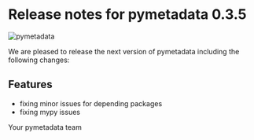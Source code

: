 # Release notes for pymetadata 0.3.5
![pymetadata](https://github.com/matthiaskoenig/pymetadata/raw/develop/docs/images/favicon/pymetadata-100x100-300dpi.png)

We are pleased to release the next version of pymetadata including the
following changes:

## Features
- fixing minor issues for depending packages
- fixing mypy issues

Your pymetadata team
